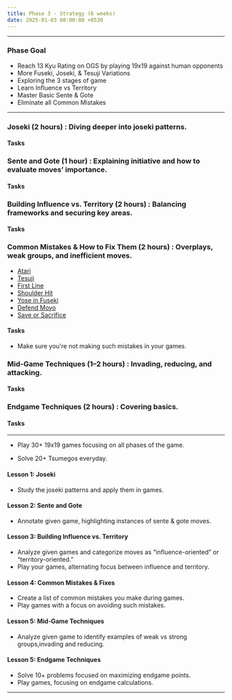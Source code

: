 ```yaml
---
title: Phase 3 - Strategy (6 weeks)
date: 2025-01-03 00:00:00 +0530
---
```


---

### Phase Goal

- Reach 13 Kyu Rating on OGS by playing 19x19 against human opponents
- More Fuseki, Joseki, & Tesuji Variations
- Exploring the 3 stages of game
- Learn Influence vs Territory
- Master Basic Sente & Gote
- Eliminate all Common Mistakes

---

### Joseki (2 hours) : Diving deeper into joseki patterns.

#### Tasks

### Sente and Gote (1 hour) : Explaining initiative and how to evaluate moves’ importance.

#### Tasks

### Building Influence vs. Territory (2 hours) : Balancing frameworks and securing key areas.

#### Tasks

### Common Mistakes & How to Fix Them (2 hours) : Overplays, weak groups, and inefficient moves.

- [Atari](https://youtu.be/31Bn45OiGtQ?si=xP6XIpCh5Zwpu4p3)
- [Tesuji](https://youtu.be/yUjwUWQTlRo?si=3jI0E_tSaSRgC-a9)
- [First Line](https://youtu.be/3uTduoaWGUA?si=pgNCYPwbo9FfcAmC)
- [Shoulder Hit](https://youtu.be/FIp0HbEJu_I?si=17FtVmgxo8dXcvRJ)
- [Yose in Fuseki](https://youtu.be/jrwFf2ampPw?si=Mpzj6Nmmv19DAn_t)
- [Defend Moyo](https://youtu.be/w8RLIqOcWuk?si=qQDOgHED3Lk0cuG_)
- [Save or Sacrifice](https://youtu.be/uWMerMChl9A?si=TYdj98rKjNMzZjly)

#### Tasks

- Make sure you're not making such mistakes in your games.

### Mid-Game Techniques (1–2 hours) : Invading, reducing, and attacking.

#### Tasks

### Endgame Techniques (2 hours) : Covering basics.

#### Tasks

---

- Play 30+ 19x19 games focusing on all phases of the game.

- Solve 20+ Tsumegos everyday.

#### Lesson 1: Joseki

- Study the joseki patterns and apply them in games.

#### Lesson 2: Sente and Gote

- Annotate given game, highlighting instances of sente & gote moves.

#### Lesson 3: Building Influence vs. Territory

- Analyze given games and categorize moves as “influence-oriented” or “territory-oriented.”
- Play your games, alternating focus between influence and territory.

#### Lesson 4: Common Mistakes & Fixes

- Create a list of common mistakes you make during games.
- Play games with a focus on avoiding such mistakes.

#### Lesson 5: Mid-Game Techniques

- Analyze given game to identify examples of weak vs strong groups,invading and reducing.

#### Lesson 5: Endgame Techniques

- Solve 10+ problems focused on maximizing endgame points.
- Play games, focusing on endgame calculations.

---
